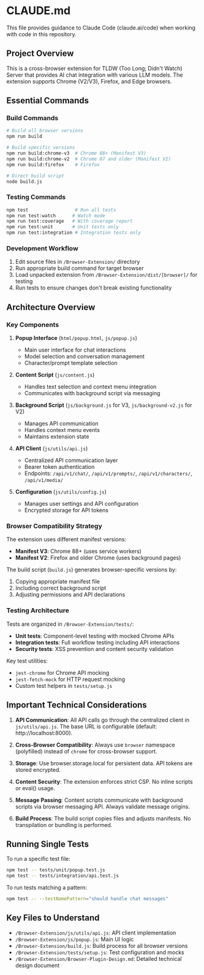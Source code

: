 # CLAUDE.md

This file provides guidance to Claude Code (claude.ai/code) when working with code in this repository.

## Project Overview

This is a cross-browser extension for TLDW (Too Long; Didn't Watch) Server that provides AI chat integration with various LLM models. The extension supports Chrome (V2/V3), Firefox, and Edge browsers.

## Essential Commands

### Build Commands
```bash
# Build all browser versions
npm run build

# Build specific versions
npm run build:chrome-v3  # Chrome 88+ (Manifest V3)
npm run build:chrome-v2  # Chrome 87 and older (Manifest V2)
npm run build:firefox    # Firefox

# Direct build script
node build.js
```

### Testing Commands
```bash
npm test                 # Run all tests
npm run test:watch      # Watch mode
npm run test:coverage   # With coverage report
npm run test:unit       # Unit tests only
npm run test:integration # Integration tests only
```

### Development Workflow
1. Edit source files in `/Browser-Extension/` directory
2. Run appropriate build command for target browser
3. Load unpacked extension from `/Browser-Extension/dist/[browser]/` for testing
4. Run tests to ensure changes don't break existing functionality

## Architecture Overview

### Key Components

1. **Popup Interface** (`html/popup.html`, `js/popup.js`)
   - Main user interface for chat interactions
   - Model selection and conversation management
   - Character/prompt template selection

2. **Content Script** (`js/content.js`)
   - Handles text selection and context menu integration
   - Communicates with background script via messaging

3. **Background Script** (`js/background.js` for V3, `js/background-v2.js` for V2)
   - Manages API communication
   - Handles context menu events
   - Maintains extension state

4. **API Client** (`js/utils/api.js`)
   - Centralized API communication layer
   - Bearer token authentication
   - Endpoints: `/api/v1/chat/`, `/api/v1/prompts/`, `/api/v1/characters/`, `/api/v1/media/`

5. **Configuration** (`js/utils/config.js`)
   - Manages user settings and API configuration
   - Encrypted storage for API tokens

### Browser Compatibility Strategy

The extension uses different manifest versions:
- **Manifest V3**: Chrome 88+ (uses service workers)
- **Manifest V2**: Firefox and older Chrome (uses background pages)

The build script (`build.js`) generates browser-specific versions by:
1. Copying appropriate manifest file
2. Including correct background script
3. Adjusting permissions and API declarations

### Testing Architecture

Tests are organized in `/Browser-Extension/tests/`:
- **Unit tests**: Component-level testing with mocked Chrome APIs
- **Integration tests**: Full workflow testing including API interactions
- **Security tests**: XSS prevention and content security validation

Key test utilities:
- `jest-chrome` for Chrome API mocking
- `jest-fetch-mock` for HTTP request mocking
- Custom test helpers in `tests/setup.js`

## Important Technical Considerations

1. **API Communication**: All API calls go through the centralized client in `js/utils/api.js`. The base URL is configurable (default: http://localhost:8000).

2. **Cross-Browser Compatibility**: Always use `browser` namespace (polyfilled) instead of `chrome` for cross-browser support.

3. **Storage**: Use browser.storage.local for persistent data. API tokens are stored encrypted.

4. **Content Security**: The extension enforces strict CSP. No inline scripts or eval() usage.

5. **Message Passing**: Content scripts communicate with background scripts via browser messaging API. Always validate message origins.

6. **Build Process**: The build script copies files and adjusts manifests. No transpilation or bundling is performed.

## Running Single Tests

To run a specific test file:
```bash
npm test -- tests/unit/popup.test.js
npm test -- tests/integration/api.test.js
```

To run tests matching a pattern:
```bash
npm test -- --testNamePattern="should handle chat messages"
```

## Key Files to Understand

- `/Browser-Extension/js/utils/api.js`: API client implementation
- `/Browser-Extension/js/popup.js`: Main UI logic
- `/Browser-Extension/build.js`: Build process for all browser versions
- `/Browser-Extension/tests/setup.js`: Test configuration and mocks
- `/Browser-Extension/Browser-Plugin-Design.md`: Detailed technical design document
